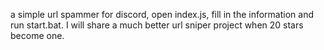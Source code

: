 a simple url spammer for discord, open index.js, fill in the information and run start.bat. I will share a much better url sniper project when 20 stars become one.
